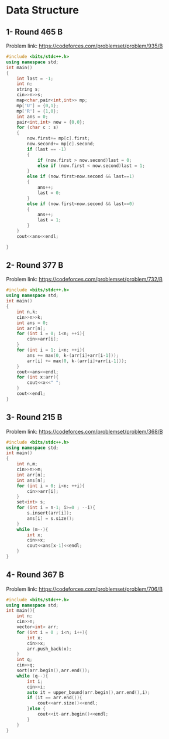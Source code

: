 # Data Structure
## 1- Round 465 B
Problem link: https://codeforces.com/problemset/problem/935/B
```cpp
#include <bits/stdc++.h>
using namespace std;
int main()
{
    int last = -1;
    int n;
    string s;
    cin>>n>>s;
    map<char,pair<int,int>> mp;
    mp['U'] = {0,1};
    mp['R'] = {1,0};
    int ans = 0;
    pair<int,int> now = {0,0};
    for (char c : s)
    {
        now.first+= mp[c].first;
        now.second+= mp[c].second;
        if (last == -1)
        {
            if (now.first > now.second)last = 0;
            else if (now.first < now.second)last = 1;
        }
        else if (now.first>now.second && last==1)
        {
            ans++;
            last = 0;
        }
        else if (now.first<now.second && last==0)
        {
            ans++;
            last = 1;
        }
    }
    cout<<ans<<endl;

}
```
## 2- Round 377 B
Problem link: https://codeforces.com/problemset/problem/732/B
```cpp
#include <bits/stdc++.h>
using namespace std;
int main()
{
    int n,k;
    cin>>n>>k;
    int ans = 0;
    int arr[n];
    for (int i = 0; i<n; ++i){
        cin>>arr[i];
    }
    for (int i = 1; i<n; ++i){
        ans += max(0, k-(arr[i]+arr[i-1]));
        arr[i] += max(0, k-(arr[i]+arr[i-1]));
    }
    cout<<ans<<endl;
    for (int x:arr){
        cout<<x<<" ";
    }
    cout<<endl;
}
```
## 3- Round 215 B
Problem link: https://codeforces.com/problemset/problem/368/B
```cpp
#include <bits/stdc++.h>
using namespace std;
int main()
{
    int n,m;
    cin>>n>>m;
    int arr[n];
    int ans[n];
    for (int i = 0; i<n; ++i){
        cin>>arr[i];
    }
    set<int> s;
    for (int i = n-1; i>=0 ; --i){
        s.insert(arr[i]);
        ans[i] = s.size();
    }
    while (m--){
        int x;
        cin>>x;
        cout<<ans[x-1]<<endl;
    }
}
```
## 4-	Round 367 B
Problem link: https://codeforces.com/problemset/problem/706/B
```cpp
#include <bits/stdc++.h>
using namespace std;
int main(){
    int n;
    cin>>n;
    vector<int> arr;
    for (int i = 0 ; i<n; i++){
        int x;
        cin>>x;
        arr.push_back(x);
    }
    int q;
    cin>>q;
    sort(arr.begin(),arr.end());
    while (q--){
        int i;
        cin>>i;
        auto it = upper_bound(arr.begin(),arr.end(),i);
        if (it == arr.end()){
            cout<<arr.size()<<endl;
        }else {
            cout<<it-arr.begin()<<endl;
        }
    }
}
```
